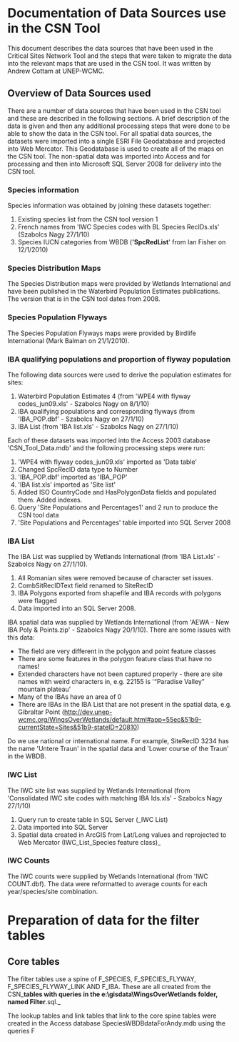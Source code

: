 # Documentation of Data Sources use in the CSN Tool #

This document describes the data sources that have been used in the Critical Sites Network Tool and the steps that were taken to migrate the data into the relevant maps that are used in the CSN tool. It was written by Andrew Cottam at UNEP-WCMC.

## Overview of Data Sources used ##

There are a number of data sources that have been used in the CSN tool and these are described in the following sections. A brief description of the data is given and then any additional processing steps that were done to be able to show the data in the CSN tool. For all spatial data sources, the datasets were imported into a single ESRI File Geodatabase and projected into Web Mercator. This Geodatabase is used to create all of the maps on the CSN tool. The non-spatial data was imported into Access and for processing and then into Microsoft SQL Server 2008 for delivery into the CSN tool.

### Species information ###

Species information was obtained by joining these datasets together:

  1. Existing species list from the CSN tool version 1
  1. French names from 'IWC Species codes with BL Species RecIDs.xls' (Szabolcs Nagy 27/1/10)
  1. Species IUCN categories from WBDB (**'SpcRedList**' from Ian Fisher on 12/1/2010)

### Species Distribution Maps ###

The Species Distribution maps were provided by Wetlands International and have been published in the Waterbird Population Estimates publications. The version that is in the CSN tool dates from 2008.

### Species Population Flyways ###

The Species Population Flyways maps were provided by Birdlife International (Mark Balman on 21/1/2010).

### IBA qualifying populations and proportion of flyway population ###

The following data sources were used to derive the population estimates for sites:

  1. Waterbird Population Estimates 4 (from 'WPE4 with flyway codes\_jun09.xls' - Szabolcs Nagy on 8/1/10)
  1. IBA qualifying populations and corresponding flyways (from 'IBA\_POP.dbf' - Szabolcs Nagy on 27/1/10)
  1. IBA List (from 'IBA list.xls' - Szabolcs Nagy on 27/1/10)

Each of these datasets was imported into the Access 2003 database 'CSN\_Tool\_Data.mdb' and the following processing steps were run:

  1. 'WPE4 with flyway codes\_jun09.xls' imported as 'Data table'
  1. Changed SpcRecID data type to Number
  1. 'IBA\_POP.dbf' imported as 'IBA\_POP'
  1. 'IBA list.xls' imported as 'Site list'
  1. Added ISO CountryCode and HasPolygonData fields and populated them. Added indexes.
  1. Query 'Site Populations and Percentages1'  and 2 run to produce the CSN tool data
  1. 'Site Populations and Percentages' table imported into SQL Server 2008

### IBA List ###

The IBA List was supplied by Wetlands International (from 'IBA List.xls' - Szabolcs Nagy on 27/1/10).

  1. All Romanian sites were removed because of character set issues.
  1. CombSitRecIDText field renamed to SiteRecID
  1. IBA Polygons exported from shapefile and IBA records with polygons were flagged
  1. Data imported into an SQL Server 2008.

IBA spatial data was supplied by Wetlands International (from 'AEWA - New IBA Poly & Points.zip' - Szabolcs Nagy 20/1/10). There are some issues with this data:
  * The field are very different in the polygon and point feature classes
  * There are some features in the polygon feature class that have no names!
  * Extended characters have not been captured properly - there are site names with weird characters in, e.g. 22155 is '“Paradise Valley” mountain plateau'
  * Many of the IBAs have an area of 0
  * There are IBAs in the IBA List that are not present in the spatial data, e.g. Gibraltar Point (http://dev.unep-wcmc.org/WingsOverWetlands/default.html#app=55ec&51b9-currentState=Sites&51b9-stateID=20810)

Do we use national or international name. For example, SiteRecID 3234 has the name 'Untere Traun' in the spatial data and 'Lower course of the Traun' in the WBDB.

### IWC List ###

The IWC site list was supplied by Wetlands International (from 'Consolidated IWC site codes with matching IBA Ids.xls' - Szabolcs Nagy 27/1/10)

  1. Query run to create table in SQL Server (_IWC List)
  1. Data imported into SQL Server
  1. Spatial data created in ArcGIS from Lat/Long values and reprojected to Web Mercator (IWC\_List\_Species feature class)_

### IWC Counts ###

The IWC counts were supplied by Wetlands International (from 'IWC COUNT.dbf). The data were reformatted to average counts for each year/species/site combination.


# Preparation of data for the filter tables #

## Core tables ##
The filter tables use a spine of F\_SPECIES, F\_SPECIES\_FLYWAY, F\_SPECIES\_FLYWAY\_LINK AND F\_IBA. These are all created from the CSN_**tables with queries in the e:\gisdata\WingsOverWetlands folder, named Filter**.sql._

The lookup tables and link tables that link to the core spine tables were created in the Access database SpeciesWBDBdataForAndy.mdb using the queries F